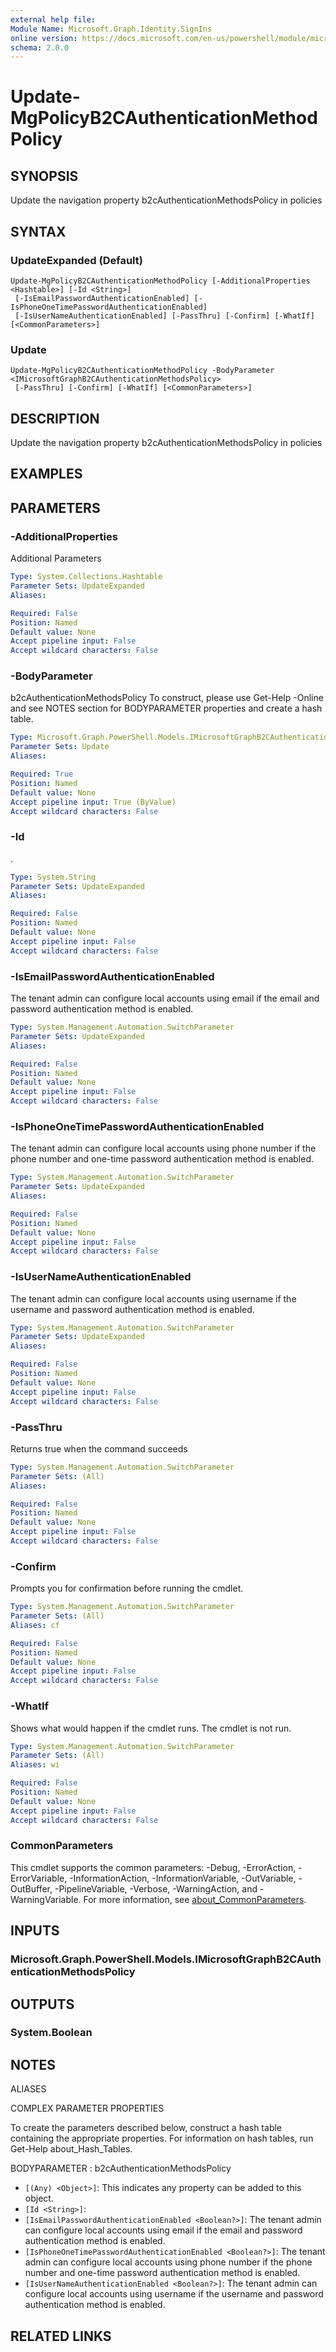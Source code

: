 ```yaml
---
external help file:
Module Name: Microsoft.Graph.Identity.SignIns
online version: https://docs.microsoft.com/en-us/powershell/module/microsoft.graph.identity.signins/update-mgpolicyb2cauthenticationmethodpolicy
schema: 2.0.0
---
```


# Update-MgPolicyB2CAuthenticationMethodPolicy

## SYNOPSIS
Update the navigation property b2cAuthenticationMethodsPolicy in policies

## SYNTAX

### UpdateExpanded (Default)
```
Update-MgPolicyB2CAuthenticationMethodPolicy [-AdditionalProperties <Hashtable>] [-Id <String>]
 [-IsEmailPasswordAuthenticationEnabled] [-IsPhoneOneTimePasswordAuthenticationEnabled]
 [-IsUserNameAuthenticationEnabled] [-PassThru] [-Confirm] [-WhatIf] [<CommonParameters>]
```

### Update
```
Update-MgPolicyB2CAuthenticationMethodPolicy -BodyParameter <IMicrosoftGraphB2CAuthenticationMethodsPolicy>
 [-PassThru] [-Confirm] [-WhatIf] [<CommonParameters>]
```

## DESCRIPTION
Update the navigation property b2cAuthenticationMethodsPolicy in policies

## EXAMPLES

## PARAMETERS

### -AdditionalProperties
Additional Parameters

```yaml
Type: System.Collections.Hashtable
Parameter Sets: UpdateExpanded
Aliases:

Required: False
Position: Named
Default value: None
Accept pipeline input: False
Accept wildcard characters: False
```

### -BodyParameter
b2cAuthenticationMethodsPolicy
To construct, please use Get-Help -Online and see NOTES section for BODYPARAMETER properties and create a hash table.

```yaml
Type: Microsoft.Graph.PowerShell.Models.IMicrosoftGraphB2CAuthenticationMethodsPolicy
Parameter Sets: Update
Aliases:

Required: True
Position: Named
Default value: None
Accept pipeline input: True (ByValue)
Accept wildcard characters: False
```

### -Id
.

```yaml
Type: System.String
Parameter Sets: UpdateExpanded
Aliases:

Required: False
Position: Named
Default value: None
Accept pipeline input: False
Accept wildcard characters: False
```

### -IsEmailPasswordAuthenticationEnabled
The tenant admin can configure local accounts using email if the email and password authentication method is enabled.

```yaml
Type: System.Management.Automation.SwitchParameter
Parameter Sets: UpdateExpanded
Aliases:

Required: False
Position: Named
Default value: None
Accept pipeline input: False
Accept wildcard characters: False
```

### -IsPhoneOneTimePasswordAuthenticationEnabled
The tenant admin can configure local accounts using phone number if the phone number and one-time password authentication method is enabled.

```yaml
Type: System.Management.Automation.SwitchParameter
Parameter Sets: UpdateExpanded
Aliases:

Required: False
Position: Named
Default value: None
Accept pipeline input: False
Accept wildcard characters: False
```

### -IsUserNameAuthenticationEnabled
The tenant admin can configure local accounts using username if the username and password authentication method is enabled.

```yaml
Type: System.Management.Automation.SwitchParameter
Parameter Sets: UpdateExpanded
Aliases:

Required: False
Position: Named
Default value: None
Accept pipeline input: False
Accept wildcard characters: False
```

### -PassThru
Returns true when the command succeeds

```yaml
Type: System.Management.Automation.SwitchParameter
Parameter Sets: (All)
Aliases:

Required: False
Position: Named
Default value: None
Accept pipeline input: False
Accept wildcard characters: False
```

### -Confirm
Prompts you for confirmation before running the cmdlet.

```yaml
Type: System.Management.Automation.SwitchParameter
Parameter Sets: (All)
Aliases: cf

Required: False
Position: Named
Default value: None
Accept pipeline input: False
Accept wildcard characters: False
```

### -WhatIf
Shows what would happen if the cmdlet runs.
The cmdlet is not run.

```yaml
Type: System.Management.Automation.SwitchParameter
Parameter Sets: (All)
Aliases: wi

Required: False
Position: Named
Default value: None
Accept pipeline input: False
Accept wildcard characters: False
```

### CommonParameters
This cmdlet supports the common parameters: -Debug, -ErrorAction, -ErrorVariable, -InformationAction, -InformationVariable, -OutVariable, -OutBuffer, -PipelineVariable, -Verbose, -WarningAction, and -WarningVariable. For more information, see [about_CommonParameters](http://go.microsoft.com/fwlink/?LinkID=113216).

## INPUTS

### Microsoft.Graph.PowerShell.Models.IMicrosoftGraphB2CAuthenticationMethodsPolicy

## OUTPUTS

### System.Boolean

## NOTES

ALIASES

COMPLEX PARAMETER PROPERTIES

To create the parameters described below, construct a hash table containing the appropriate properties. For information on hash tables, run Get-Help about_Hash_Tables.


BODYPARAMETER <IMicrosoftGraphB2CAuthenticationMethodsPolicy>: b2cAuthenticationMethodsPolicy
  - `[(Any) <Object>]`: This indicates any property can be added to this object.
  - `[Id <String>]`: 
  - `[IsEmailPasswordAuthenticationEnabled <Boolean?>]`: The tenant admin can configure local accounts using email if the email and password authentication method is enabled.
  - `[IsPhoneOneTimePasswordAuthenticationEnabled <Boolean?>]`: The tenant admin can configure local accounts using phone number if the phone number and one-time password authentication method is enabled.
  - `[IsUserNameAuthenticationEnabled <Boolean?>]`: The tenant admin can configure local accounts using username if the username and password authentication method is enabled.

## RELATED LINKS

